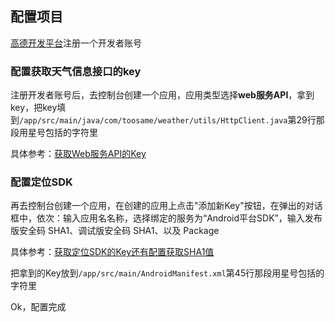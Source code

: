 

## 配置项目
[高德开发平台](http://lbs.amap.com)注册一个开发者账号

### 配置获取天气信息接口的key

注册开发者账号后，去控制台创建一个应用，应用类型选择**web服务API**，拿到key，把key填到`/app/src/main/java/com/toosame/weather/utils/HttpClient.java`第29行那段用星号包括的字符里

具体参考：[获取Web服务API的Key](http://lbs.amap.com/api/webservice/guide/create-project/get-key)

### 配置定位SDK

再去控制台创建一个应用，在创建的应用上点击"添加新Key"按钮，在弹出的对话框中，依次：输入应用名名称，选择绑定的服务为“Android平台SDK”，输入发布版安全码  SHA1、调试版安全码 SHA1、以及 Package

具体参考：[获取定位SDK的Key还有配置获取SHA1值](http://lbs.amap.com/api/android-location-sdk/guide/create-project/get-key)

把拿到的Key放到`/app/src/main/AndroidManifest.xml`第45行那段用星号包括的字符里

Ok，配置完成
